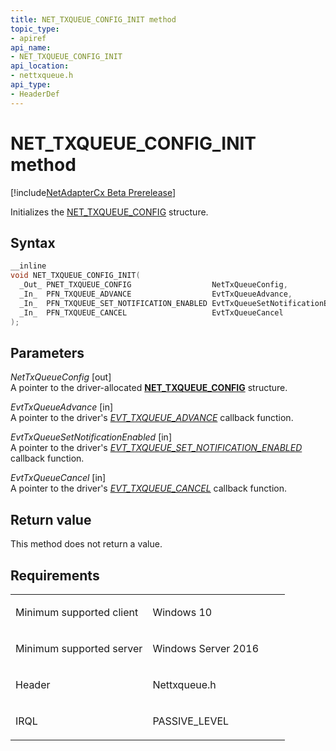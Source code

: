 ```yaml
---
title: NET_TXQUEUE_CONFIG_INIT method
topic_type:
- apiref
api_name:
- NET_TXQUEUE_CONFIG_INIT
api_location:
- nettxqueue.h
api_type:
- HeaderDef
---
```


# NET_TXQUEUE_CONFIG_INIT method


[!include[NetAdapterCx Beta Prerelease](../netcx-beta-prerelease.md)]

Initializes the [NET_TXQUEUE_CONFIG](net-txqueue-config.md) structure.

Syntax
------

```cpp
__inline
void NET_TXQUEUE_CONFIG_INIT(
  _Out_ PNET_TXQUEUE_CONFIG                  NetTxQueueConfig,
  _In_  PFN_TXQUEUE_ADVANCE                  EvtTxQueueAdvance,
  _In_  PFN_TXQUEUE_SET_NOTIFICATION_ENABLED EvtTxQueueSetNotificationEnabled,
  _In_  PFN_TXQUEUE_CANCEL                   EvtTxQueueCancel
);
```

Parameters
----------

*NetTxQueueConfig* [out]  
A pointer to the driver-allocated [**NET_TXQUEUE_CONFIG**](net-txqueue-config.md) structure.

*EvtTxQueueAdvance* [in]  
A pointer to the driver's [*EVT_TXQUEUE_ADVANCE*](evt-txqueue-advance.md) callback function.

*EvtTxQueueSetNotificationEnabled* [in]  
A pointer to the driver's [*EVT_TXQUEUE_SET_NOTIFICATION_ENABLED*](evt-txqueue-set-notification-enabled.md) callback function.

*EvtTxQueueCancel* [in]  
A pointer to the driver's [*EVT_TXQUEUE_CANCEL*](evt-txqueue-cancel.md) callback function.

Return value
------------

This method does not return a value.

Requirements
------------

<table>
<colgroup>
<col width="50%" />
<col width="50%" />
</colgroup>
<tbody>
<tr class="odd">
<td align="left"><p>Minimum supported client</p></td>
<td align="left"><p>Windows 10</p></td>
</tr>
<tr class="even">
<td align="left"><p>Minimum supported server</p></td>
<td align="left"><p>Windows Server 2016</p></td>
</tr>
<tr class="odd">
<td align="left"><p>Header</p></td>
<td align="left">Nettxqueue.h</td>
</tr>
<tr class="even">
<td align="left"><p>IRQL</p></td>
<td align="left"><p>PASSIVE_LEVEL</p></td>
</tr>
</tbody>
</table>

 

 





